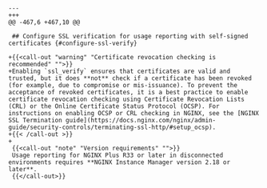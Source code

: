     --- 
    +++ 
    @@ -467,6 +467,10 @@
     
     ## Configure SSL verification for usage reporting with self-signed certificates {#configure-ssl-verify}
     
    +{{<call-out "warning" "Certificate revocation checking is recommended" "">}}
    +Enabling `ssl_verify` ensures that certificates are valid and trusted, but it does **not** check if a certificate has been revoked (for example, due to compromise or mis-issuance). To prevent the acceptance of revoked certificates, it is a best practice to enable certificate revocation checking using Certificate Revocation Lists (CRL) or the Online Certificate Status Protocol (OCSP). For instructions on enabling OCSP or CRL checking in NGINX, see the [NGINX SSL Termination guide](https://docs.nginx.com/nginx/admin-guide/security-controls/terminating-ssl-http/#setup_ocsp).
    +{{< /call-out >}}
    +
     {{<call-out "note" "Version requirements" "">}}
     Usage reporting for NGINX Plus R33 or later in disconnected environments requires **NGINX Instance Manager version 2.18 or later**.
     {{</call-out>}}